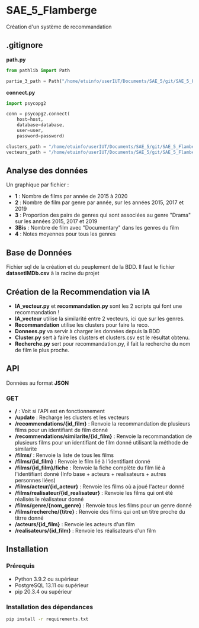 # SAE_5_Flamberge
Création d'un système de recommandation 

## .gitignore
__path.py__
``` py
from pathlib import Path

partie_3_path = Path("/home/etuinfo/userIUT/Documents/SAE_5/git/SAE_5_Flamberge/Partie_3/").expanduser().resolve()
```

__connect.py__
``` py
import psycopg2

conn = psycopg2.connect(
    host=host,
    database=database,
    user=user,
    password=password)

clusters_path = "/home/etuinfo/userIUT/Documents/SAE_5/git/SAE_5_Flamberge/Partie_3/clusters.csv"
vecteurs_path = "/home/etuinfo/userIUT/Documents/SAE_5/git/SAE_5_Flamberge/Partie_3/vecteurs.json"
```

## Analyse des données 
Un graphique par fichier :
* __1__ : Nombre de films par année de 2015 à 2020
* __2__ : Nombre de film par genre par année, sur les années 2015, 2017 et 2019 
* __3__ : Proportion des pairs de genres qui sont associées au genre "Drama" sur les années 2015, 2017 et 2019
* __3Bis__ : Nombre de film avec "Documentary" dans les genres du film
* __4__ : Notes moyennes pour tous les genres 

## Base de Données
Fichier sql de la création et du peuplement de la BDD. Il faut le fichier __datasetIMDb.csv__ à la racine du projet 

## Création de la Recommendation via IA
* __IA_vecteur.py__ et __recommandation.py__ sont les 2 scripts qui font une recommandation ! 
* __IA_vecteur__ utilise la similarité entre 2 vecteurs, ici que sur les genres. 
* __Recommandation__ utilise les clusters pour faire la reco. 
* __Donnees.py__ va servir à charger les données depuis la BDD 
* __Cluster.py__ sert à faire les clusters et clusters.csv est le résultat obtenu. 
* __Recherche.py__ sert pour recommandation.py, il fait la recherche du nom de film le plus proche. 

## API 
Données au format __JSON__

### GET
* __/__ : Voit si l'API est en fonctionnement 
* __/update__ : Recharge les clusters et les vecteurs
* __/recommendations/{id_film}__ : Renvoie la recommandation de plusieurs films pour un identifiant de film donné
* __/recommendations/similarite/{id_film}__ : Renvoie la recommandation de plusieurs films pour un identifiant de film donné utilisant la méthode de similarite
* __/films/__ : Renvoie la liste de tous les films 
* __/films/{id_film}__ : Renvoie le film lié à l'identifiant donné
* __/films/{id_film}/fiche__ : Renvoie la fiche complète du film lié à l'identifiant donné (Info base + acteurs + realisateurs + autres personnes liées)
* __/films/acteur/{id_acteur}__ : Renvoie les films où a joué l'acteur donné
* __/films/realisateur/{id_realisateur}__ : Renvoie les films qui ont été réalisés le réalisateur donné
* __/films/genre/{nom_genre}__ : Renvoie tous les films pour un genre donné
* __/films/recherche/{titre}__ : Renvoie des films qui ont un titre proche du titrre donné
* __/acteurs/{id_film}__ : Renvoie les acteurs d'un film 
* __/realisateurs/{id_film}__ : Renvoie les réalisateurs d'un film

## Installation

### Prérequis
* Python 3.9.2 ou supérieur
* PostgreSQL 13.11 ou supérieur
* pip 20.3.4 ou supérieur

### Installation des dépendances
``` bash
pip install -r requirements.txt
```